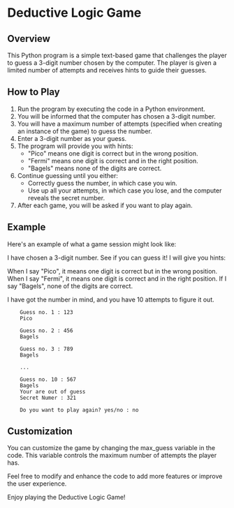 # Deductive Logic Game
## Overview
This Python program is a simple text-based game that challenges the player to guess a 3-digit number chosen by the computer. The player is given a limited number of attempts and receives hints to guide their guesses.

## How to Play
1. Run the program by executing the code in a Python environment.
2. You will be informed that the computer has chosen a 3-digit number.
3. You will have a maximum number of attempts (specified when creating an instance of the game) to guess the number.
4. Enter a 3-digit number as your guess.
5. The program will provide you with hints:
    - "Pico" means one digit is correct but in the wrong position.
    - "Fermi" means one digit is correct and in the right position.
    - "Bagels" means none of the digits are correct.
6. Continue guessing until you either:
    - Correctly guess the number, in which case you win.
    - Use up all your attempts, in which case you lose, and the computer reveals the secret number.
7. After each game, you will be asked if you want to play again.
## Example
Here's an example of what a game session might look like:

I have chosen a 3-digit number. See if you can guess it! I will give you hints:

When I say "Pico", it means one digit is correct but in the wrong position.
When I say "Fermi", it means one digit is correct and in the right position.
If I say "Bagels", none of the digits are correct.

I have got the number in mind, and you have 10 attempts to figure it out.

        Guess no. 1 : 123
        Pico

        Guess no. 2 : 456
        Bagels

        Guess no. 3 : 789
        Bagels

        ...

        Guess no. 10 : 567
        Bagels
        Your are out of guess 
        Secret Numer : 321

        Do you want to play again? yes/no : no
## Customization
You can customize the game by changing the max_guess variable in the code. This variable controls the maximum number of attempts the player has.

Feel free to modify and enhance the code to add more features or improve the user experience.

Enjoy playing the Deductive Logic Game!